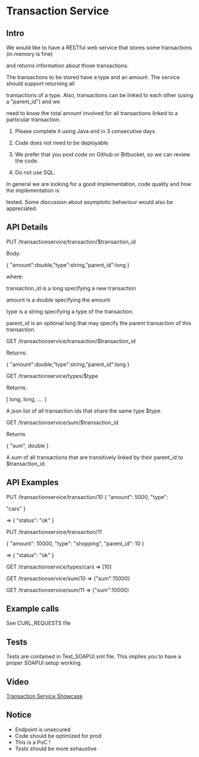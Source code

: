# Transaction Service

## Intro

We would like to have a RESTful web service that stores some transactions (in memory is fine)

and returns information about those transactions.

The transactions to be stored have a type and an amount. The service should support returning all 

transactions of a type. Also, transactions can be linked to each other (using a "parent_id") and we 

need to know the total amount involved for all transactions linked to a particular transaction. 

1) Please complete it using Java and in 3 consecutive days.

2) Code does not need to be deployable

3) We prefer that you post code on Github or Bitbucket, so we can review the code. 

4) Do not use SQL.

In general we are looking for a good implementation, code quality and how the implementation is 

tested. Some discussion about asymptotic behaviour would also be appreciated. 

## API Details

PUT /transactionservice/transaction/$transaction_id 

Body: 

{ "amount":double,"type":string,"parent_id":long } 

where: 

transaction_id is a long specifying a new transaction

amount is a double specifying the amount

type is a string specifying a type of the transaction.

parent_id is an optional long that may specify the parent transaction of this transaction. 

GET /transactionservice/transaction/$transaction_id 

Returns: 

{ "amount":double,"type":string,"parent_id":long } 

GET /transactionservice/types/$type 

Returns: 

[ long, long, .... ] 

A json list of all transaction ids that share the same type $type.

GET /transactionservice/sum/$transaction_id 

Returns 

{ "sum", double }

A sum of all transactions that are transitively linked by their parent_id to $transaction_id.

## API Examples

PUT /transactionservice/transaction/10 { "amount": 5000, "type": 

"cars" } 

=> { "status": "ok" } 

PUT /transactionservice/transaction/11

{ "amount": 10000, "type": "shopping", "parent_id": 10 } 

=> { "status": "ok" } 

GET /transactionservice/types/cars => [10] 

GET /transactionservice/sum/10 => {"sum":15000} 

GET /transactionservice/sum/11 => {"sum":10000}

## Example calls

See CURL_REQUESTS file

## Tests

Tests are contained in Test_SOAPUI.xml file. This implies you to have a proper SOAPUI setup working.

## Video

[Transaction Service Showcase](http://youtu.be/pIbaTdcxXRE?hd=1)

## Notice

- Endpoint is unsecured
- Code should be optimized for prod
- This is a PoC !
- Tests should be more exhaustive
